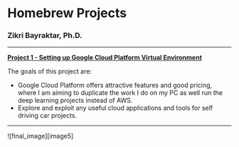 # **Homebrew Projects** 
### Zikri Bayraktar, Ph.D.
---
[//]: # (Image References)

[image1]: ./test_images_output/gray_image_solidWhiteCurve.jpg "Grayscale"
[image2]: ./test_images_output/canny_image_solidWhiteCurve.jpg "CannyEdgeDetected"


[**Project 1 - Setting up Google Cloud Platform Virtual Environment**](./Project_01/_README.md) 

The goals of this project are:
* Google Cloud Platform offers attractive features and good pricing, where I am aiming to duplicate the work I do on my PC as well run the deep learning projects instead of AWS.
* Explore and exploit any useful cloud applications and tools for self driving car projects.
   
---

![final_image][image5]
